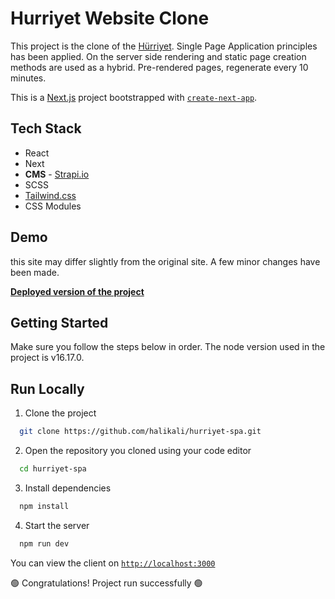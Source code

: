 
# Hurriyet Website Clone
This project is the clone of the [Hürriyet](https://www.hurriyet.com.tr/). Single Page Application principles has been applied. On the server side rendering and static page creation methods are used as a hybrid. Pre-rendered pages, regenerate every 10 minutes.

This is a [Next.js](https://nextjs.org/) project bootstrapped with [`create-next-app`](https://github.com/vercel/next.js/tree/canary/packages/create-next-app).


## Tech Stack

- React
- Next
- **CMS** - [Strapi.io](https://strapi.io/)
- SCSS
- [Tailwind.css](https://tailwindcss.com/)
- CSS Modules


## Demo

this site may differ slightly from the original site. A few minor changes have been made. 

[**Deployed version of the project**](https://hurriyet-spa-z1jl.vercel.app/)


## Getting Started
Make sure you follow the steps below in order. 
The node version used in the project is v16.17.0.

## Run Locally

1. Clone the project

```bash
  git clone https://github.com/halikali/hurriyet-spa.git
```

2. Open the repository you cloned using your code editor

```bash
  cd hurriyet-spa 
```

3. Install dependencies

```bash
  npm install
```

4. Start the server

```bash
  npm run dev
```

You can view the client on [`http://localhost:3000`](http://localhost:3000)

:green_circle: Congratulations! Project run successfully :green_circle: 
